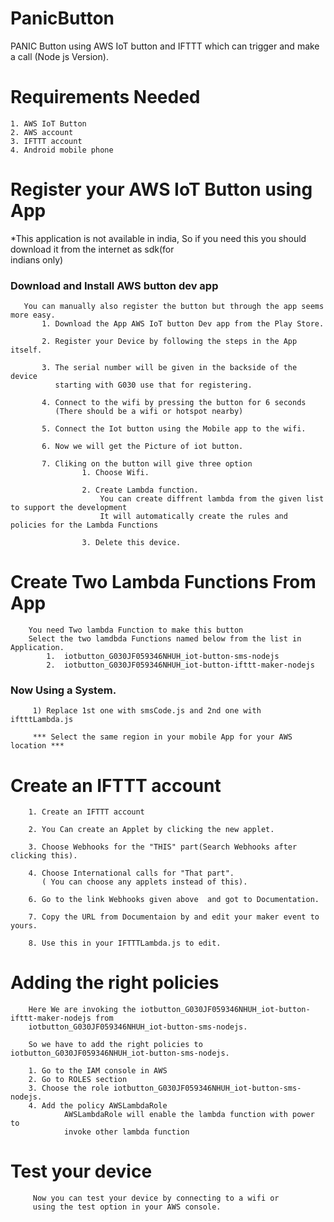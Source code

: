 # PanicButton
PANIC Button using AWS IoT button and IFTTT which can trigger and make a call (Node js Version).

# Requirements Needed 
    1. AWS IoT Button
    2. AWS account
    3. IFTTT account
    4. Android mobile phone
    
# Register your AWS IoT Button using App
   *This application is not available in india, So if you need this you should download it from the internet as sdk(for       
     indians only)
   ### Download and Install AWS button dev app 
   
       You can manually also register the button but through the app seems more easy.
           1. Download the App AWS IoT button Dev app from the Play Store.
           
           2. Register your Device by following the steps in the App itself.
           
           3. The serial number will be given in the backside of the device 
              starting with G030 use that for registering.
              
           4. Connect to the wifi by pressing the button for 6 seconds
              (There should be a wifi or hotspot nearby)
           
           5. Connect the Iot button using the Mobile app to the wifi.
           
           6. Now we will get the Picture of iot button.
           
           7. Cliking on the button will give three option
                    1. Choose Wifi.
                    
                    2. Create Lambda function.
                        You can create diffrent lambda from the given list to support the development
                        It will automatically create the rules and policies for the Lambda Functions
                        
                    3. Delete this device.
        
# Create Two Lambda Functions From App

        You need Two lambda Function to make this button
        Select the two lamdbda Functions named below from the list in Application.
            1.  iotbutton_G030JF059346NHUH_iot-button-sms-nodejs
            2.  iotbutton_G030JF059346NHUH_iot-button-ifttt-maker-nodejs
   
   ### Now Using a System.
         1) Replace 1st one with smsCode.js and 2nd one with iftttLambda.js
         
         *** Select the same region in your mobile App for your AWS location ***
# Create an IFTTT account
        
        1. Create an IFTTT account 
        
        2. You Can create an Applet by clicking the new applet.
        
        3. Choose Webhooks for the "THIS" part(Search Webhooks after clicking this).
        
        4. Choose International calls for "That part".
           ( You can choose any applets instead of this).
           
        6. Go to the link Webhooks given above  and got to Documentation.
        
        7. Copy the URL from Documentaion by and edit your maker event to yours.
        
        8. Use this in your IFTTTLambda.js to edit.
        
# Adding the right policies

        Here We are invoking the iotbutton_G030JF059346NHUH_iot-button-ifttt-maker-nodejs from 
        iotbutton_G030JF059346NHUH_iot-button-sms-nodejs.
        
        So we have to add the right policies to iotbutton_G030JF059346NHUH_iot-button-sms-nodejs.
        
        1. Go to the IAM console in AWS
        2. Go to ROLES section
        3. Choose the role iotbutton_G030JF059346NHUH_iot-button-sms-nodejs.
        4. Add the policy AWSLambdaRole
                AWSLambdaRole will enable the lambda function with power to
                invoke other lambda function

# Test your device
         Now you can test your device by connecting to a wifi or
         using the test option in your AWS console.

